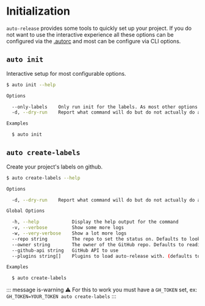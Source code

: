 # Initialization

`auto-release` provides some tools to quickly set up your project. If you do not want to use the interactive experience all these options can be configured via the [.autorc](./autorc.md) and most can be configure via CLI options.

## `auto init`

Interactive setup for most configurable options.

```sh
$ auto init --help

Options

  --only-labels    Only run init for the labels. As most other options are for advanced users
  -d, --dry-run    Report what command will do but do not actually do anything

Examples

  $ auto init
```

## `auto create-labels`

Create your project's labels on github.

```sh
$ auto create-labels --help

Options

  -d, --dry-run    Report what command will do but do not actually do anything

Global Options

  -h, --help            Display the help output for the command
  -v, --verbose         Show some more logs
  -w, --very-verbose    Show a lot more logs
  --repo string         The repo to set the status on. Defaults to looking in the package.json
  --owner string        The owner of the GitHub repo. Defaults to reading from the package.json
  --github-api string   GitHub API to use
  --plugins string[]    Plugins to load auto-release with. (defaults to just npm)

Examples

  $ auto create-labels
```

::: message is-warning
:warning: For this to work you must have a `GH_TOKEN` set, ex: `GH_TOKEN=YOUR_TOKEN auto create-labels`
:::
